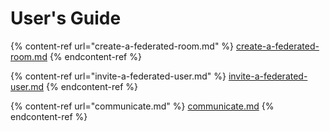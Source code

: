 # User's Guide

{% content-ref url="create-a-federated-room.md" %}
[create-a-federated-room.md](create-a-federated-room.md)
{% endcontent-ref %}

{% content-ref url="invite-a-federated-user.md" %}
[invite-a-federated-user.md](invite-a-federated-user.md)
{% endcontent-ref %}

{% content-ref url="communicate.md" %}
[communicate.md](communicate.md)
{% endcontent-ref %}
